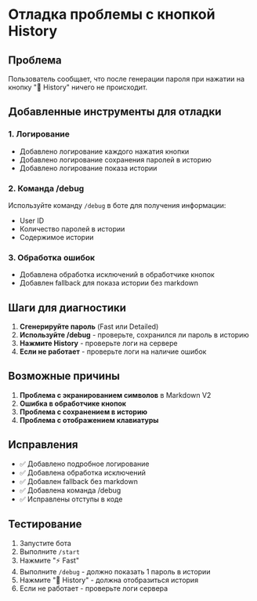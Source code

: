 # Отладка проблемы с кнопкой History

## Проблема
Пользователь сообщает, что после генерации пароля при нажатии на кнопку "📖 History" ничего не происходит.

## Добавленные инструменты для отладки

### 1. Логирование
- Добавлено логирование каждого нажатия кнопки
- Добавлено логирование сохранения паролей в историю
- Добавлено логирование показа истории

### 2. Команда /debug
Используйте команду `/debug` в боте для получения информации:
- User ID
- Количество паролей в истории
- Содержимое истории

### 3. Обработка ошибок
- Добавлена обработка исключений в обработчике кнопок
- Добавлен fallback для показа истории без markdown

## Шаги для диагностики

1. **Сгенерируйте пароль** (Fast или Detailed)
2. **Используйте /debug** - проверьте, сохранился ли пароль в историю
3. **Нажмите History** - проверьте логи на сервере
4. **Если не работает** - проверьте логи на наличие ошибок

## Возможные причины

1. **Проблема с экранированием символов** в Markdown V2
2. **Ошибка в обработчике кнопок**
3. **Проблема с сохранением в историю**
4. **Проблема с отображением клавиатуры**

## Исправления

- ✅ Добавлено подробное логирование
- ✅ Добавлена обработка исключений
- ✅ Добавлен fallback без markdown
- ✅ Добавлена команда /debug
- ✅ Исправлены отступы в коде

## Тестирование

1. Запустите бота
2. Выполните `/start`
3. Нажмите "⚡️ Fast"
4. Выполните `/debug` - должно показать 1 пароль в истории
5. Нажмите "📖 History" - должна отобразиться история
6. Если не работает - проверьте логи сервера
